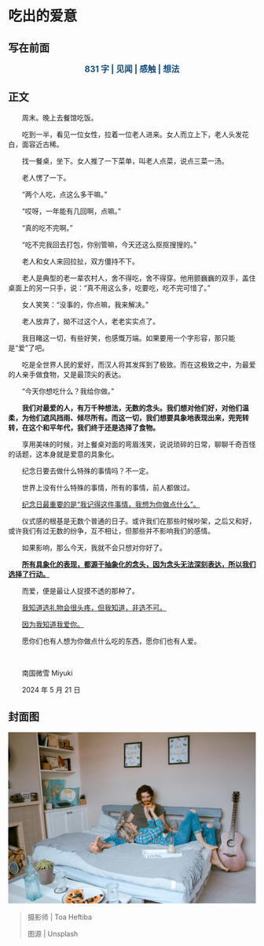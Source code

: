# 吃出的爱意

## 写在前面

<p style="color:#0f4c81; text-align:center; font-weight:bold; font-size:larger;">831 字 | 见闻 | 感触 | 想法</p>

## 正文

　　周末。晚上去餐馆吃饭。

　　吃到一半，看见一位女性，拉着一位老人进来。女人而立上下，老人头发花白，面容近古稀。

　　找一餐桌，坐下。女人推了一下菜单，叫老人点菜，说点三菜一汤。

　　老人愣了一下。

　　“两个人吃，点这么多干嘛。”

　　“哎呀，一年能有几回啊，点嘛。”

　　“真的吃不完啊。”

　　“吃不完我回去打包，你别管嘛，今天还这么抠抠搜搜的。”

　　老人和女人来回拉扯，双方僵持不下。

　　老人是典型的老一辈农村人，舍不得吃，舍不得穿。他用颤巍巍的双手，盖住桌面上的另一只手，说：“真不用这么多，吃要吃，吃不完可惜了。”

　　女人笑笑：“没事的，你点嘛，我来解决。”

　　老人放弃了，拗不过这个人，老老实实点了。

　　我目睹这一切，有些好笑，也感慨万端。如果要用一个字形容，那只能是“爱”了吧。

　　吃是全世界人民的爱好，而汉人将其发挥到了极致。而在这极致之中，为最爱的人亲手做食物，又是最顶尖的表达。

　　“今天你想吃什么？我给你做。”

　　**我们对最爱的人，有万千种想法，无数的念头。我们想对他们好，对他们温柔，为他们遮风挡雨、倾尽所有。而这一切，我们想要具象地表现出来，兜兜转转，在这个和平年代，我们终于还是选择了食物。**

　　享用美味的时候，对上餐桌对面的弯眉浅笑，说说琐碎的日常，聊聊千奇百怪的话题，这本身就是爱意的具象化。

　　纪念日要去做什么特殊的事情吗？不一定。

　　世界上没有什么特殊的事情，所有的事情，前人都做过。

　　<u>纪念日最重要的是“我记得这件事情，我想为你做点什么”。</u>

　　仪式感的根基是无数个普通的日子。或许我们在那些时候吵架，之后又和好，或许我们有过无数的纷争，互不相让，但那些并不影响我们的感情。

　　如果影响，那么今天，我就不会只想对你好了。

　　<u>**所有具象化的表现，都源于抽象化的念头，因为念头无法深刻表达，所以我们选择了行动。**</u>

　　而爱，便是最让人捉摸不透的那种了。

　　<u>我知道选礼物会很头疼，但我知道，非选不可。</u>

　　<u>因为我知道我爱你。</u>

　　愿你们也有人想为你做点什么吃的东西，愿你们也有人爱。

<br />

　　南国微雪 Miyuki

　　2024 年 5 月 21 日

## 封面图

![](https://raw.githubusercontent.com/TinySnow/GithubImageHosting/main/blog/articles/literature/toa-heftiba-oKbQxVusp8M-unsplash.jpg)

> 摄影师 | Toa Heftiba
>
> 图源 | Unsplash